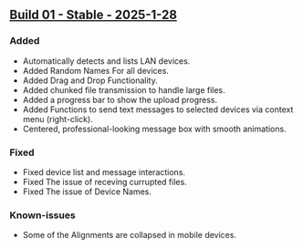 ## [Build 01 - Stable - 2025-1-28](https://github.com/Adityasinh-Sodha/AirLink/releases/tag/Build-01)
### Added
- Automatically detects and lists LAN devices.
- Added Random Names For all devices.
- Added Drag and Drop Functionality.
- Added chunked file transmission to handle large files.
- Added a progress bar to show the upload progress.
- Added Functions to send text messages to selected devices via context menu (right-click).
- Centered, professional-looking message box with smooth animations.
### Fixed
- Fixed device list and message interactions.
- Fixed The issue of receving currupted files.
- Fixed The issue of Device Names.
### Known-issues
- Some of the Alignments are collapsed in mobile devices.

